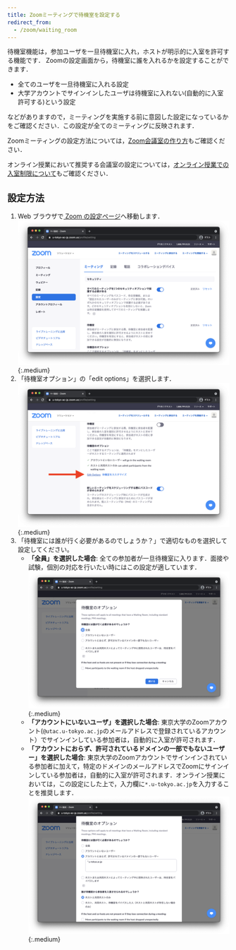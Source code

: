 ```yaml
---
title: Zoomミーティングで待機室を設定する
redirect_from:
  - /zoom/waiting_room
---
```


待機室機能は，参加ユーザを一旦待機室に入れ，ホストが明示的に入室を許可する機能です．
Zoomの設定画面から，待機室に誰を入れるかを設定することができます．

* 全てのユーザを一旦待機室に入れる設定
* 大学アカウントでサインインしたユーザは待機室に入れない(自動的に入室許可する)という設定

などがありますので，ミーティングを実施する前に意図した設定になっているかをご確認ください．この設定が全てのミーティングに反映されます．

Zoomミーティングの設定方法については，[Zoom会議室の作り方](../)もご確認ください．

オンライン授業において推奨する会議室の設定については，[オンライン授業での入室制限について](/faculty_members/zoom_access_control)もご確認ください．

## 設定方法
1. Web ブラウザで<a href="https://u-tokyo-ac-jp.zoom.us/profile/setting" target="_blank"> Zoom の設定ページ</a>へ移動します．
![](1.png){:.medium}
1. 「待機室オプション」の「edit options」を選択します．
![](2.png){:.medium}
3. 「待機室には誰が行く必要があるのでしょうか？」で適切なものを選択して設定してください。
    * **「全員」を選択した場合**: 全ての参加者が一旦待機室に入ります．面接や試験，個別の対応を行いたい時にはこの設定が適しています．
    ![](3.png){:.medium}
    * **「アカウントにいないユーザ」を選択した場合**: 東京大学のZoomアカウント(<code>@utac.u-tokyo.ac.jp</code>のメールアドレスで登録されているアカウント）でサインインしている参加者は，自動的に入室が許可されます．
    * **「アカウントにおらず、許可されているドメインの一部でもないユーザー」を選択した場合**: 東京大学のZoomアカウントでサインインされている参加者に加えて，特定のドメインのメールアドレスでZoomにサインインしている参加者は，自動的に入室が許可されます．オンライン授業においては，この設定にした上で，入力欄に<code>*.u-tokyo.ac.jp</code>を入力することを推奨します．
    ![](4.png){:.medium}